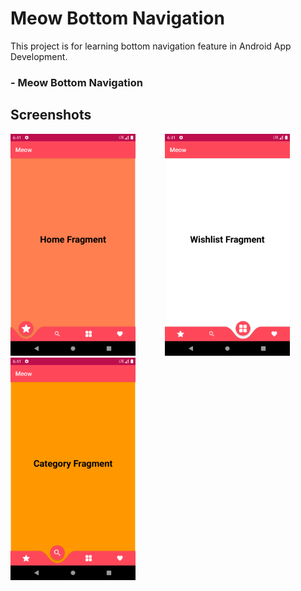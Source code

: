 # Meow Bottom Navigation

This project is for learning bottom navigation feature in Android App Development.

### - Meow Bottom Navigation
 
## Screenshots
<img src="screenshots/second.png" width="200"> &nbsp;&nbsp;&nbsp;&nbsp;&nbsp;&nbsp;&nbsp;&nbsp;&nbsp;&nbsp; <img src="screenshots/first.png" width="200">&nbsp;&nbsp;&nbsp;&nbsp;&nbsp;&nbsp;&nbsp;&nbsp;&nbsp;&nbsp; <img src="screenshots/third.png" width="200">
